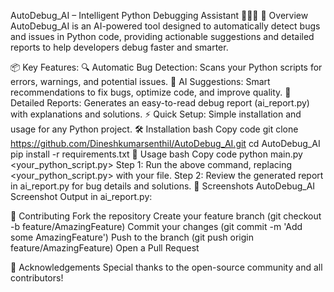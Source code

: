 AutoDebug_AI – Intelligent Python Debugging Assistant 🧑‍💻🤖
🚀 Overview
AutoDebug_AI is an AI-powered tool designed to automatically detect bugs and issues in Python code, providing actionable suggestions and detailed reports to help developers debug faster and smarter.

📦 Key Features:
🔍 Automatic Bug Detection: Scans your Python scripts for errors, warnings, and potential issues.
🤖 AI Suggestions: Smart recommendations to fix bugs, optimize code, and improve quality.
📑 Detailed Reports: Generates an easy-to-read debug report (ai_report.py) with explanations and solutions.
⚡ Quick Setup: Simple installation and usage for any Python project.
🛠️ Installation
bash
Copy code
git clone https://github.com/Dineshkumarsenthil/AutoDebug_AI.git
cd AutoDebug_AI
pip install -r requirements.txt
🚦 Usage
bash
Copy code
python main.py <your_python_script.py>
Step 1: Run the above command, replacing <your_python_script.py> with your file.
Step 2: Review the generated report in ai_report.py for bug details and solutions.
📸 Screenshots
AutoDebug_AI Screenshot
Output in ai_report.py:

🤝 Contributing
Fork the repository
Create your feature branch (git checkout -b feature/AmazingFeature)
Commit your changes (git commit -m 'Add some AmazingFeature')
Push to the branch (git push origin feature/AmazingFeature)
Open a Pull Request

🙌 Acknowledgements
Special thanks to the open-source community and all contributors!

